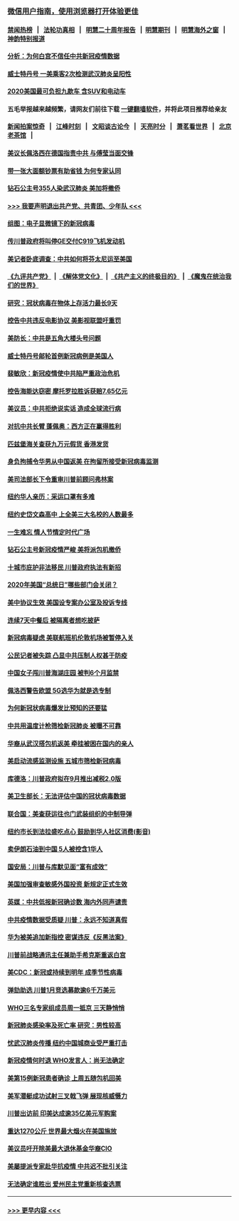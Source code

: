 ### [微信用户指南，使用浏览器打开体验更佳](https://github.com/gfw-breaker/banned-news1/blob/master/indexes/wechat-guide.md?t=0)
#### [禁闻热榜](热点新闻.md?t=0)  &nbsp;&nbsp;|&nbsp;&nbsp; [法轮功真相](https://github.com/gfw-breaker/truth/blob/master/README.md?t=0) &nbsp;&nbsp;|&nbsp;&nbsp; [明慧二十周年报告](https://github.com/gfw-breaker/mh-reports/blob/master/README.md?t=0) &nbsp;&nbsp;|&nbsp;&nbsp;[明慧期刊](https://github.com/gfw-breaker/mh-qikan) &nbsp;&nbsp;|&nbsp;&nbsp; [明慧海外之窗](https://github.com/gfw-breaker/mh-news/blob/master/README.md?t=0) &nbsp;&nbsp;|&nbsp;&nbsp; [神韵特别报道](https://github.com/gfw-breaker/mh-news/blob/master/shenyun.md?t=0)
#### [分析：为何白宫不信任中共新冠疫情数据](../pages/nsc412/n11872473.md?t=02162355) 
#### [威士特丹号 一美乘客2次检测武汉肺炎呈阳性](../pages/nsc412/n11873169.md?t=02162355) 
#### [2020美国最可负担九款车 含SUV和电动车](../pages/nsc412/n11860334.md?t=02162355) 
#### 五毛举报越来越频繁，请网友们前往下载 [一键翻墙软件](https://github.com/gfw-breaker/ssr-accounts)，并将此项目推荐给亲友
#### [新闻拍案惊奇](https://github.com/gfw-breaker/banned-news1/blob/master/pages/link4.md) &nbsp;&nbsp;|&nbsp;&nbsp; [江峰时刻](https://github.com/gfw-breaker/banned-news1/blob/master/pages/link4.md) &nbsp;&nbsp;|&nbsp;&nbsp; [文昭谈古论今](https://github.com/gfw-breaker/banned-news1/blob/master/pages/link4.md) &nbsp;&nbsp;|&nbsp;&nbsp; [天亮时分](https://github.com/gfw-breaker/banned-news1/blob/master/pages/link4.md) &nbsp;&nbsp;|&nbsp;&nbsp; [萧茗看世界](https://github.com/gfw-breaker/banned-news1/blob/master/pages/link4.md) &nbsp;&nbsp;|&nbsp;&nbsp; [北京老茶馆](https://github.com/gfw-breaker/banned-news1/blob/master/pages/link4.md) &nbsp;&nbsp;|&nbsp;&nbsp; 
#### [美议长佩洛西在德国指责中共 与傅莹当面交锋](../pages/nsc412/n11872375.md?t=02162355) 
#### [带一张大面额钞票有助省钱 为何专家认同](../pages/nsc412/n11870166.md?t=02162355) 
#### [钻石公主号355人染武汉肺炎 美加将撤侨](../pages/nsc412/n11872392.md?t=02162355) 
#### [>>> 我要声明退出共产党、共青团、少年队 <<<](https://github.com/begood0513/goodnews/blob/master/quit/letter.md) 
#### [组图：电子显微镜下的新冠病毒](../pages/nsc412/n11872057.md?t=02162355) 
#### [传川普政府将叫停GE交付C919飞机发动机](../pages/nsc412/n11871600.md?t=02162355) 
#### [美记者卧底调查：中共如何将芬太尼运至美国](../pages/nsc412/n11871821.md?t=02162355) 
#### [《九评共产党》](https://github.com/begood0513/9ping.md/blob/master/README.md) &nbsp;|&nbsp; [《解体党文化》](../../../../jtdwh.md/blob/master/README.md)  &nbsp;|&nbsp; [《共产主义的终极目的》](../../../../gczydzjmd.md/blob/master/README.md) &nbsp;|&nbsp; [《魔鬼在统治我们的世界》](../../../../mgztzwmdsj.md/blob/master/README.md) 
#### [研究：冠状病毒在物体上存活力最长9天](../pages/nsc412/n11871871.md?t=02162355) 
#### [控告中共违反电影协议 美影视联盟吁重罚](../pages/nsc412/n11871820.md?t=02162355) 
#### [美防长：中共是五角大楼头号问题](../pages/nsc412/n11871768.md?t=02162355) 
#### [威士特丹号邮轮首例新冠病例是美国人](../pages/nsc412/n11871731.md?t=02162355) 
#### [裴敏欣：新冠疫情使中共陷严重政治危机](../pages/nsc412/n11871514.md?t=02162355) 
#### [控告海能达窃密 摩托罗拉胜诉获赔7.65亿元](../pages/nsc412/n11871594.md?t=02162355) 
#### [美议员：中共拒绝说实话 造成全球流行病](../pages/nsc412/n11871582.md?t=02162355) 
#### [对抗中共长臂 蓬佩奥：西方正在赢得胜利](../pages/nsc412/n11871500.md?t=02162355) 
#### [匹兹堡海关查获九万元假货 香港发货](../pages/nsc412/n11870716.md?t=02162355) 
#### [身负拘捕令华男从中国返美  在拘留所接受新冠病毒监测](../pages/nsc412/n11870710.md?t=02162355) 
#### [美司法部长下令重审川普前顾问弗林案](../pages/nsc412/n11870258.md?t=02162355) 
#### [纽约华人亲历：采运口罩有多难](../pages/nsc412/n11870531.md?t=02162355) 
#### [纽约史岱文森高中  上全美三大名校的人数最多](../pages/nsc412/n11870557.md?t=02162355) 
#### [一生难忘 情人节情定时代广场](../pages/nsc412/n11870536.md?t=02162355) 
#### [钻石公主号新冠疫情严峻 美将派包机撤侨](../pages/nsc412/n11870505.md?t=02162355) 
#### [十城市庇护非法移民 川普政府执法有新招](../pages/nsc412/n11870410.md?t=02162355) 
#### [2020年美国“总统日”哪些部门会关闭？](../pages/nsc412/n11870148.md?t=02162355) 
#### [美中协议生效 美国设专案办公室及投诉专线](../pages/nsc412/n11870266.md?t=02162355) 
#### [连续7天中餐后 被隔离者想吃披萨](../pages/nsc412/n11870243.md?t=02162355) 
#### [新冠病毒疑虑 美联航班机伦敦机场被暂停入关](../pages/nsc412/n11870015.md?t=02162355) 
#### [公民记者被失踪 凸显中共压制人权甚于防疫](../pages/nsc412/n11870042.md?t=02162355) 
#### [中国女子闯川普海湖庄园 被判6个月监禁](../pages/nsc412/n11869919.md?t=02162355) 
#### [佩洛西警告欧盟 5G选华为就是选专制](../pages/nsc412/n11869898.md?t=02162355) 
#### [为何新冠状病毒爆发比预知的还要猛](../pages/nsc412/n11869828.md?t=02162355) 
#### [中共用温度计枪筛检新冠肺炎 被曝不可靠](../pages/nsc412/n11869707.md?t=02162355) 
#### [华裔从武汉搭包机返美 牵挂被困在国内的亲人](../pages/nsc412/n11869711.md?t=02162355) 
#### [美启动流感监测设施 五城市筛检新冠病毒](../pages/nsc412/n11869689.md?t=02162355) 
#### [库德洛：川普政府拟在9月推出减税2.0版](../pages/nsc412/n11869627.md?t=02162355) 
#### [美卫生部长：无法评估中国的冠状病毒数据](../pages/nsc412/n11869301.md?t=02162355) 
#### [联合国：美查获运往也门武装组织的中制导弹](../pages/nsc412/n11868677.md?t=02162355) 
#### [纽约市长到法拉盛吃点心  鼓励到华人社区消费(影音)](../pages/nsc412/n11868197.md?t=02162355) 
#### [卖伊朗石油到中国  5人被控含1华人](../pages/nsc412/n11867988.md?t=02162355) 
#### [国安局：川普与库默见面“富有成效”](../pages/nsc412/n11867976.md?t=02162355) 
#### [美国加强审查敏感外国投资 新规定正式生效](../pages/nsc412/n11868041.md?t=02162355) 
#### [英媒：中共低报新冠确诊数 海内外同声谴责](../pages/nsc412/n11867421.md?t=02162355) 
#### [中共疫情数据受质疑 川普：永远不知道真假](../pages/nsc412/n11867195.md?t=02162355) 
#### [华为被美追加新指控 密谋违反《反黑法案》](../pages/nsc412/n11867191.md?t=02162355) 
#### [川普前战略通讯主任兼助手希克斯重返白宫](../pages/nsc412/n11867104.md?t=02162355) 
#### [美CDC：新冠或持续到明年 成季节性病毒](../pages/nsc412/n11867279.md?t=02162355) 
#### [弹劾助选 川普1月竞选募款逾6千万美元](../pages/nsc412/n11866950.md?t=02162355) 
#### [WHO三名专家组成员周一抵京 三天静悄悄](../pages/nsc412/n11866947.md?t=02162355) 
#### [新冠肺炎感染率及死亡率 研究：男性较高](../pages/nsc412/n11866956.md?t=02162355) 
#### [忧武汉肺炎传播 纽约中国城商业受严重打击](../pages/nsc412/n11866902.md?t=02162355) 
#### [新冠疫情何时退 WHO发言人：尚无法确定](../pages/nsc412/n11866864.md?t=02162355) 
#### [美第15例新冠患者确诊 上周五随包机回美](../pages/nsc412/n11866852.md?t=02162355) 
#### [美军潜艇成功试射三叉戟飞弹 展现核威慑力](../pages/nsc412/n11866046.md?t=02162355) 
#### [川普出访前 印美达成逾35亿美元军购案](../pages/nsc412/n11865444.md?t=02162355) 
#### [重达1270公斤 世界最大烟火在美国施放](../pages/nsc412/n11865198.md?t=02162355) 
#### [美议员吁开除美最大退休基金华裔CIO](../pages/nsc412/n11865230.md?t=02162355) 
#### [美屡提派专家赴华抗疫情 中共迟不批引关注](../pages/nsc412/n11864719.md?t=02162355) 
#### [无法确定谁胜出 爱州民主党重新核查选票](../pages/nsc412/n11864830.md?t=02162355) 

----
#### [ >>> 更早内容 <<< ](../indexes/nsc412-earlier.md)
